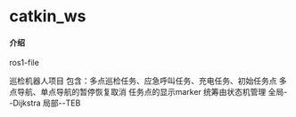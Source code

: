 # catkin_ws

#### 介绍
ros1-file

巡检机器人项目
包含：多点巡检任务、应急呼叫任务、充电任务、初始任务点
     多点导航、单点导航的暂停恢复取消
     任务点的显示marker
统筹由状态机管理
全局--Dijkstra
局部--TEB

